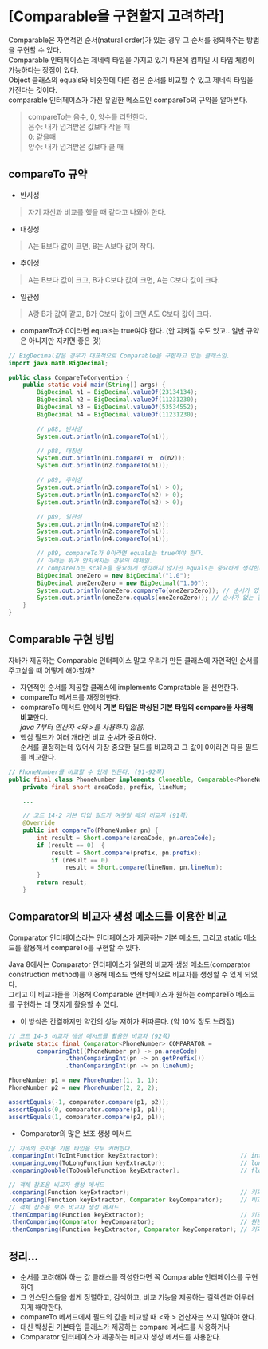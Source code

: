 # [Comparable을 구현할지 고려하라]

Comparable은 자연적인 순서(natural order)가 있는 경우 그 순서를 정의해주는 방법을 구현할 수 있다.  
Comparable 인터페이스는 제네릭 타입을 가지고 있기 때문에 컴파일 시 타입 체킹이 가능하다는 장점이 있다.  
Object 클래스의 equals와 비슷한데 다른 점은 순서를 비교할 수 있고 제네릭 타입을 가진다는 것이다.  
comparable 인터페이스가 가진 유일한 메소드인 compareTo의 규약을 알아본다.  
> compareTo는 음수, 0, 양수를 리턴한다.  
> 음수: 내가 넘겨받은 값보다 작을 때  
> 0: 같을때  
> 양수: 내가 넘겨받은 값보다 클 때  

## compareTo 규약
* 반사성  
> 자기 자신과 비교를 했을 때 같다고 나와야 한다.
* 대칭성  
> A는 B보다 값이 크면, B는 A보다 값이 작다.
* 추이성  
> A는 B보다 값이 크고, B가 C보다 값이 크면, A는 C보다 값이 크다.
* 일관성  
> A랑 B가 값이 같고, B가 C보다 값이 크면 A도 C보다 값이 크다.
* compareTo가 0이라면 equals는 true여야 한다. (안 지켜질 수도 있고.. 일반 규약은 아니지만 지키면 좋은 것)  
> 

```JAVA
// BigDecimal같은 경우가 대표적으로 Comparable을 구현하고 있는 클래스임.
import java.math.BigDecimal;

public class CompareToConvention {
    public static void main(String[] args) {
        BigDecimal n1 = BigDecimal.valueOf(23134134);
        BigDecimal n2 = BigDecimal.valueOf(11231230);
        BigDecimal n3 = BigDecimal.valueOf(53534552);
        BigDecimal n4 = BigDecimal.valueOf(11231230);

        // p88, 반사성
        System.out.println(n1.compareTo(n1));

        // p88, 대칭성
        System.out.println(n1.compareT ㅠ  o(n2));
        System.out.println(n2.compareTo(n1));

        // p89, 추이성
        System.out.println(n3.compareTo(n1) > 0);
        System.out.println(n1.compareTo(n2) > 0);
        System.out.println(n3.compareTo(n2) > 0);

        // p89, 일관성
        System.out.println(n4.compareTo(n2));
        System.out.println(n2.compareTo(n1));
        System.out.println(n4.compareTo(n1));

        // p89, compareTo가 0이라면 equals는 true여야 한다.
        // 아래는 위가 안지켜지는 경우의 예제임.
        // compareTo는 scale을 중요하게 생각하지 않지만 equals는 중요하게 생각한다.
        BigDecimal oneZero = new BigDecimal("1.0");
        BigDecimal oneZeroZero = new BigDecimal("1.00");
        System.out.println(oneZero.compareTo(oneZeroZero)); // 순서가 있는 컬렉션인 Tree, TreeMap의 경우 compareTo. 같다고 나온다.
        System.out.println(oneZero.equals(oneZeroZero)); // 순서가 없는 콜렉션, 같다고 나오지 않는다.
    }
}
```

## Comparable 구현 방법
자바가 제공하는 Comparable 인터페이스 말고 우리가 만든 클래스에 자연적인 순서를 주고싶을 때 어떻게 해야할까?  

* 자연적인 순서를 제공할 클래스에 implements Compratable<T> 을 선언한다.  
* compareTo 메서드를 재정의한다.  
* comprareTo 메서드 안에서 **기본 타입은 박싱된 기본 타입의 compare을 사용해 비교**한다.  
_java 7부터 연산자 <와 >를 사용하지 않음._
* 핵심 필드가 여러 개라면 비교 순서가 중요하다.  
순서를 결정하는데 있어서 가장 중요한 필드를 비교하고 그 값이 0이라면 다음 필드를 비교한다.  
```JAVA
// PhoneNumber를 비교할 수 있게 만든다. (91-92쪽)
public final class PhoneNumber implements Cloneable, Comparable<PhoneNumber> {
    private final short areaCode, prefix, lineNum;

    ...

    // 코드 14-2 기본 타입 필드가 여럿일 때의 비교자 (91쪽)
    @Override
    public int compareTo(PhoneNumber pn) {
        int result = Short.compare(areaCode, pn.areaCode);
        if (result == 0)  {
            result = Short.compare(prefix, pn.prefix);
            if (result == 0)
                result = Short.compare(lineNum, pn.lineNum);
        }
        return result;
    }
```

## Comparator의 비교자 생성 메소드를 이용한 비교
Comparator 인터페이스라는 인터페이스가 제공하는 기본 메소드, 그리고 static 메소드를 활용해서 compareTo를 구현할 수 있다.  

Java 8에서는 Comparator 인터페이스가 일련의 비교자 생성 메소드(comparator construction method)를 이용해 메소드 연쇄 방식으로 비교자를 생성할 수 있게 되었다.  
그리고 이 비교자들을 이용해 Comparable 인터페이스가 원하는 compareTo 메소드를 구현하는 데 멋지게 활용할 수 있다.

* 이 방식은 간결하지만 약간의 성능 저하가 뒤따른다. (약 10% 정도 느려짐)

```JAVA
// 코드 14-3 비교자 생성 메서드를 활용한 비교자 (92쪽)
private static final Comparator<PhoneNumber> COMPARATOR =
        comparingInt((PhoneNumber pn) -> pn.areaCode)
                .thenComparingInt(pn -> pn.getPrefix())
                .thenComparingInt(pn -> pn.lineNum);

PhoneNumber p1 = new PhoneNumber(1, 1, 1);
PhoneNumber p2 = new PhoneNumber(2, 2, 2);

assertEquals(-1, comparator.compare(p1, p2));
assertEquals(0, comparator.compare(p1, p1));
assertEquals(1, comparator.compare(p2, p1));
```

* Comparator의 많은 보조 생성 메서드
```JAVA
// 자바의 숫자용 기본 타입을 모두 커버한다.
.comparingInt(ToIntFunction keyExtractor);                       // int, short
.comparingLong(ToLongFunction keyExtractor);                     // long
.comparingDouble(ToDoubleFunction keyExtractor);                 // float, double

// 객체 참조용 비교자 생성 메서드
.comparing(Function keyExtractor);                               // 키의 자연적 순서를 이용한 비교
.comparing(Function keyExtractor, Comparator keyComparator);     // 비교자 추가
// 객체 참조용 보조 비교자 생성 메서드
.thenComparing(Function keyExtractor);                           // 키의 자연적 순서를 비용한 보조 비교
.thenComparing(Comparator keyComparator);                        // 원본 키에 보조 비교자 추가
.thenComparing(Function keyExtractor, Comparator keyComparator); // 키와 비교자 모두 추가
```

## 정리...
* 순서를 고려해야 하는 값 클래스를 작성한다면 꼭 Comparable 인터페이스를 구현하여  
* 그 인스턴스들을 쉽게 정렬하고, 검색하고, 비교 기능을 제공하는 컬렉션과 어우러지게 해야한다.
* compareTo 메서드에서 필드의 값을 비교할 때 <와 > 연산자는 쓰지 말아야 한다.
* 대신 박싱된 기본타입 클래스가 제공하는 compare 메서드를 사용하거나
* Comparator 인터페이스가 제공하는 비교자 생성 메서드를 사용한다.